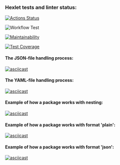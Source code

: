### Hexlet tests and linter status:
[![Actions Status](https://github.com/Tsogoeva/frontend-project-lvl2/workflows/hexlet-check/badge.svg)](https://github.com/Tsogoeva/frontend-project-lvl2/actions)

![Workflow Test](https://github.com/Tsogoeva/frontend-project-lvl2/actions/workflows/actions.yml/badge.svg?branch=main)

[![Maintainability](https://api.codeclimate.com/v1/badges/e685f909da0110b30088/maintainability)](https://codeclimate.com/github/Tsogoeva/frontend-project-lvl2/maintainability)

[![Test Coverage](https://api.codeclimate.com/v1/badges/e685f909da0110b30088/test_coverage)](https://codeclimate.com/github/Tsogoeva/frontend-project-lvl2/test_coverage)


#### The JSON-file handling process:
[![asciicast](https://asciinema.org/a/FYJomDrf8UNZfVLa9id8Qq8N7.svg)](https://asciinema.org/a/FYJomDrf8UNZfVLa9id8Qq8N7)

#### The YAML-file handling process:
[![asciicast](https://asciinema.org/a/ZlzM3dPS50hjYTtfYGeFGmnMp.svg)](https://asciinema.org/a/ZlzM3dPS50hjYTtfYGeFGmnMp)

#### Example of how a package works with nesting:
[![asciicast](https://asciinema.org/a/b3ZK2Y5gyjchkS3ttLroFoTgd.svg)](https://asciinema.org/a/b3ZK2Y5gyjchkS3ttLroFoTgd)

#### Example of how a package works with format 'plain':
[![asciicast](https://asciinema.org/a/vrnyO1W9e88YWauGrVo6EMIuI.svg)](https://asciinema.org/a/vrnyO1W9e88YWauGrVo6EMIuI)

#### Example of how a package works with format 'json':
[![asciicast](https://asciinema.org/a/NZWN2DXmrdWqnchiI85xjNi7s.svg)](https://asciinema.org/a/NZWN2DXmrdWqnchiI85xjNi7s)

